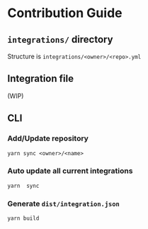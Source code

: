 # Contribution Guide

## `integrations/` directory

Structure is `integrations/<owner>/<repo>.yml`

## Integration file

(WIP)

## CLI

### Add/Update repository

`yarn sync <owner>/<name>`

### Auto update all current integrations

`yarn  sync`

### Generate `dist/integration.json`

`yarn build`
